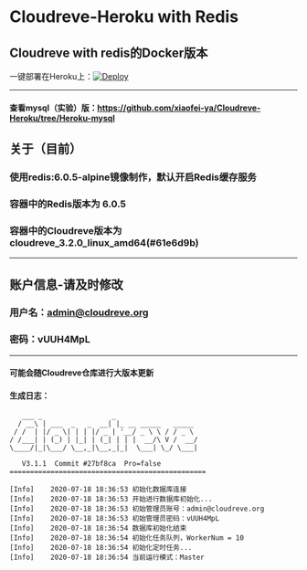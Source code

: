 # Cloudreve-Heroku with Redis
Cloudreve with redis的Docker版本
---
一键部署在Heroku上：[![Deploy](https://www.herokucdn.com/deploy/button.svg)](https://heroku.com/deploy)

---
#### 查看mysql（实验）版：https://github.com/xiaofei-ya/Cloudreve-Heroku/tree/Heroku-mysql
## 关于（目前）
### 使用redis:6.0.5-alpine镜像制作，默认开启Redis缓存服务
### 容器中的Redis版本为 6.0.5
### 容器中的Cloudreve版本为 cloudreve_3.2.0_linux_amd64(#61e6d9b)
---
## 账户信息-请及时修改
### 用户名：admin@cloudreve.org
### 密码：vUUH4MpL
---
#### 可能会随Cloudreve仓库进行大版本更新
#### 生成日志：
```
   ___ _                 _
  / __\ | ___  _   _  __| |_ __ _____   _____
 / /  | |/ _ \| | | |/ _ | '__/ _ \ \ / / _ \
/ /___| | (_) | |_| | (_| | | |  __/\ V /  __/
\____/|_|\___/ \__,_|\__,_|_|  \___| \_/ \___|

   V3.1.1  Commit #27bf8ca  Pro=false
================================================

[Info]    2020-07-18 18:36:53 初始化数据库连接
[Info]    2020-07-18 18:36:53 开始进行数据库初始化...
[Info]    2020-07-18 18:36:53 初始管理员账号：admin@cloudreve.org
[Info]    2020-07-18 18:36:53 初始管理员密码：vUUH4MpL
[Info]    2020-07-18 18:36:54 数据库初始化结束
[Info]    2020-07-18 18:36:54 初始化任务队列，WorkerNum = 10
[Info]    2020-07-18 18:36:54 初始化定时任务...
[Info]    2020-07-18 18:36:54 当前运行模式：Master
```
